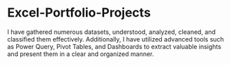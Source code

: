 # Excel-Portfolio-Projects
I have gathered numerous datasets, understood, analyzed, cleaned, and classified them effectively. Additionally, I have utilized advanced tools such as Power Query, Pivot Tables, and Dashboards to extract valuable insights and present them in a clear and organized manner.
